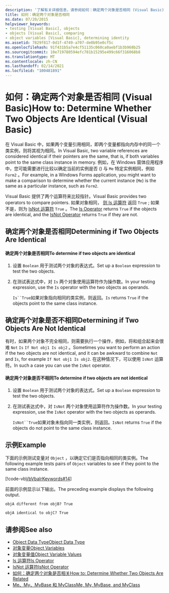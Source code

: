 ```yaml
---
description: '了解有关详细信息，请参阅如何：确定两个对象是否相同 (Visual Basic) '
title: 如何：确定两个对象是否相同
ms.date: 07/20/2015
helpviewer_keywords:
- testing [Visual Basic], objects
- objects [Visual Basic], comparing
- object variables [Visual Basic], determining identity
ms.assetid: 7829f817-0d1f-4749-a707-de0b95e0cf5c
ms.openlocfilehash: 91f431b5a7e4cf51135c060ca0aebf1b3b968b25
ms.sourcegitcommit: 10e719780594efc781b15295e499c66f316068b8
ms.translationtype: MT
ms.contentlocale: zh-CN
ms.lasthandoff: 02/14/2021
ms.locfileid: "100481891"
---
```

# <a name="how-to-determine-whether-two-objects-are-identical-visual-basic"></a><span data-ttu-id="b9eed-103">如何：确定两个对象是否相同 (Visual Basic)</span><span class="sxs-lookup"><span data-stu-id="b9eed-103">How to: Determine Whether Two Objects Are Identical (Visual Basic)</span></span>

<span data-ttu-id="b9eed-104">在 Visual Basic 中，如果两个变量引用相同，即两个变量都指向内存中的同一个类实例，则将其视为相同。</span><span class="sxs-lookup"><span data-stu-id="b9eed-104">In Visual Basic, two variable references are considered identical if their pointers are the same, that is, if both variables point to the same class instance in memory.</span></span> <span data-ttu-id="b9eed-105">例如，在 Windows 窗体应用程序中，您可能需要进行比较以确定当前的实例是否 () 与 `Me` 特定实例相同，例如 `Form2` 。</span><span class="sxs-lookup"><span data-stu-id="b9eed-105">For example, in a Windows Forms application, you might want to make a comparison to determine whether the current instance (`Me`) is the same as a particular instance, such as `Form2`.</span></span>  
  
 <span data-ttu-id="b9eed-106">Visual Basic 提供了两个运算符来比较指针。</span><span class="sxs-lookup"><span data-stu-id="b9eed-106">Visual Basic provides two operators to compare pointers.</span></span> <span data-ttu-id="b9eed-107">如果对象相同， [则 Is 运算符](../../../language-reference/operators/is-operator.md) 返回 `True` ; 如果不是，则为 [IsNot 运算符](../../../language-reference/operators/isnot-operator.md) `True` 。</span><span class="sxs-lookup"><span data-stu-id="b9eed-107">The [Is Operator](../../../language-reference/operators/is-operator.md) returns `True` if the objects are identical, and the [IsNot Operator](../../../language-reference/operators/isnot-operator.md) returns `True` if they are not.</span></span>  
  
## <a name="determining-if-two-objects-are-identical"></a><span data-ttu-id="b9eed-108">确定两个对象是否相同</span><span class="sxs-lookup"><span data-stu-id="b9eed-108">Determining if Two Objects Are Identical</span></span>  
  
#### <a name="to-determine-if-two-objects-are-identical"></a><span data-ttu-id="b9eed-109">确定两个对象是否相同</span><span class="sxs-lookup"><span data-stu-id="b9eed-109">To determine if two objects are identical</span></span>  
  
1. <span data-ttu-id="b9eed-110">设置 `Boolean` 用于测试两个对象的表达式。</span><span class="sxs-lookup"><span data-stu-id="b9eed-110">Set up a `Boolean` expression to test the two objects.</span></span>  
  
2. <span data-ttu-id="b9eed-111">在测试表达式中，对 `Is` 两个对象使用运算符作为操作数。</span><span class="sxs-lookup"><span data-stu-id="b9eed-111">In your testing expression, use the `Is` operator with the two objects as operands.</span></span>  
  
     <span data-ttu-id="b9eed-112">`Is``True`如果对象指向相同的类实例，则返回。</span><span class="sxs-lookup"><span data-stu-id="b9eed-112">`Is` returns `True` if the objects point to the same class instance.</span></span>  
  
## <a name="determining-if-two-objects-are-not-identical"></a><span data-ttu-id="b9eed-113">确定两个对象是否不相同</span><span class="sxs-lookup"><span data-stu-id="b9eed-113">Determining if Two Objects Are Not Identical</span></span>  

 <span data-ttu-id="b9eed-114">有时，如果两个对象不完全相同，则需要执行一个操作，例如，将和组合起来会很难 `Not` `Is` `If Not obj1 Is obj2` 。</span><span class="sxs-lookup"><span data-stu-id="b9eed-114">Sometimes you want to perform an action if the two objects are not identical, and it can be awkward to combine `Not` and `Is`, for example `If Not obj1 Is obj2`.</span></span> <span data-ttu-id="b9eed-115">在这种情况下，可以使用 `IsNot` 运算符。</span><span class="sxs-lookup"><span data-stu-id="b9eed-115">In such a case you can use the `IsNot` operator.</span></span>  
  
#### <a name="to-determine-if-two-objects-are-not-identical"></a><span data-ttu-id="b9eed-116">确定两个对象是否不相同</span><span class="sxs-lookup"><span data-stu-id="b9eed-116">To determine if two objects are not identical</span></span>  
  
1. <span data-ttu-id="b9eed-117">设置 `Boolean` 用于测试两个对象的表达式。</span><span class="sxs-lookup"><span data-stu-id="b9eed-117">Set up a `Boolean` expression to test the two objects.</span></span>  
  
2. <span data-ttu-id="b9eed-118">在测试表达式中，对 `IsNot` 两个对象使用运算符作为操作数。</span><span class="sxs-lookup"><span data-stu-id="b9eed-118">In your testing expression, use the `IsNot` operator with the two objects as operands.</span></span>  
  
     <span data-ttu-id="b9eed-119">`IsNot``True`如果对象未指向同一类实例，则返回。</span><span class="sxs-lookup"><span data-stu-id="b9eed-119">`IsNot` returns `True` if the objects do not point to the same class instance.</span></span>  
  
## <a name="example"></a><span data-ttu-id="b9eed-120">示例</span><span class="sxs-lookup"><span data-stu-id="b9eed-120">Example</span></span>  

 <span data-ttu-id="b9eed-121">下面的示例测试变量对 `Object` ，以确定它们是否指向相同的类实例。</span><span class="sxs-lookup"><span data-stu-id="b9eed-121">The following example tests pairs of `Object` variables to see if they point to the same class instance.</span></span>  
  
 [!code-vb[VbVbalrKeywords#14](~/samples/snippets/visualbasic/VS_Snippets_VBCSharp/VbVbalrKeywords/VB/class7.vb#14)]  
  
 <span data-ttu-id="b9eed-122">前面的示例显示以下输出。</span><span class="sxs-lookup"><span data-stu-id="b9eed-122">The preceding example displays the following output.</span></span>  
  
 `objA different from objB? True`  
  
 `objA identical to objC? True`  
  
## <a name="see-also"></a><span data-ttu-id="b9eed-123">请参阅</span><span class="sxs-lookup"><span data-stu-id="b9eed-123">See also</span></span>

- [<span data-ttu-id="b9eed-124">Object Data Type</span><span class="sxs-lookup"><span data-stu-id="b9eed-124">Object Data Type</span></span>](../../../language-reference/data-types/object-data-type.md)
- [<span data-ttu-id="b9eed-125">对象变量</span><span class="sxs-lookup"><span data-stu-id="b9eed-125">Object Variables</span></span>](object-variables.md)
- [<span data-ttu-id="b9eed-126">对象变量值</span><span class="sxs-lookup"><span data-stu-id="b9eed-126">Object Variable Values</span></span>](object-variable-values.md)
- [<span data-ttu-id="b9eed-127">Is 运算符</span><span class="sxs-lookup"><span data-stu-id="b9eed-127">Is Operator</span></span>](../../../language-reference/operators/is-operator.md)
- [<span data-ttu-id="b9eed-128">IsNot 运算符</span><span class="sxs-lookup"><span data-stu-id="b9eed-128">IsNot Operator</span></span>](../../../language-reference/operators/isnot-operator.md)
- [<span data-ttu-id="b9eed-129">如何：确定两个对象是否相关</span><span class="sxs-lookup"><span data-stu-id="b9eed-129">How to: Determine Whether Two Objects Are Related</span></span>](how-to-determine-whether-two-objects-are-related.md)
- [<span data-ttu-id="b9eed-130">Me、My、MyBase 和 MyClass</span><span class="sxs-lookup"><span data-stu-id="b9eed-130">Me, My, MyBase, and MyClass</span></span>](../../program-structure/me-my-mybase-and-myclass.md)
